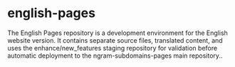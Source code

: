 # english-pages
The English Pages repository is a development environment for the English website version. It contains separate source files, translated content, and uses the enhance/new_features staging repository for validation before automatic deployment to the ngram-subdomains-pages main repository..
